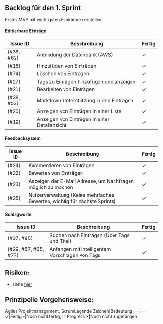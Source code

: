 ## Backlog für den 1. Sprint
Erstes MVP mit wichtigsten Funktionen erstellen

#### Editierbare Einträge
Issue ID|Beschreibung|Fertig
---|---|---
(#36, #62)|Anbindung der Datenbank (AWS)|✓
(#18) |Hinzufügen von Einträgen|✓
(#74) |Löschen von Einträgen|✓
(#27) |Tags zu Einrägen hinzufügen und anzeigen|✓
(#21) |Bearbeiten von Einträgen|✓
(#38, #52)|Markdown Unterstützung in den Einträgen|✓
(#20) |Anzeigen von Einträgen in einer Liste|✓
(#19) |Anzeigen von Einträgen in einer Detailansicht|✓

#### Feedbacksystem
Issue ID|Beschreibung|Fertig
---|---|---
(#24)|Kommentieren von Einträgen|✓
(#22)|Bewerten von Einträgen|✓
(#23)|Anzeigen der E-Mail Adresse, um Nachfragen möglich zu machen|✓
(#25)|Nutzerverwaltung (Keine mehrfaches Bewerten, wichtig für nächste Sprints)|✓

#### Schlagworte
Issue ID|Beschreibung|Fertig
---|---|---
(#37, #85)|Suchen nach Einträgen (Über Tags und Titel)|✓
(#29, #57, #65, #77)|Anfangen mit intelligentem Vorschlagen von Tags|✓

#### 
## Risiken:
- siehe [hier](https://github.com/timgrohmann/exWM/blob/master/dokumentation/risikoanalyse.md)

## Prinzipelle Vorgehensweise:
Agiles Projektmanagement, ScrumLegende
Zeichen|Bedeutung
---|---
✓|Fertig
-|Noch nicht fertig, in Progress
×|Noch nicht angefangen
